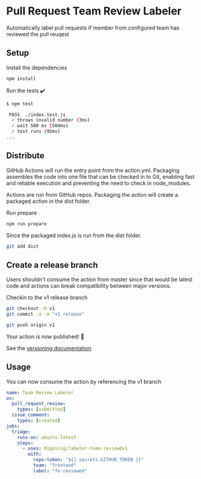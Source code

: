 # Pull Request Team Review Labeler

Automatically label pull requests if member from configured team has reviewed the pull reuqest

## Setup

Install the dependencies

```bash
npm install
```

Run the tests :heavy_check_mark:

```bash
$ npm test

 PASS  ./index.test.js
  ✓ throws invalid number (3ms)
  ✓ wait 500 ms (504ms)
  ✓ test runs (95ms)
...
```

## Distribute

GitHub Actions will run the entry point from the action.yml. Packaging assembles the code into one file that can be checked in to Git, enabling fast and reliable execution and preventing the need to check in node_modules.

Actions are run from GitHub repos. Packaging the action will create a packaged action in the dist folder.

Run prepare

```bash
npm run prepare
```

Since the packaged index.js is run from the dist folder.

```bash
git add dist
```

## Create a release branch

Users shouldn't consume the action from master since that would be latest code and actions can break compatibility between major versions.

Checkin to the v1 release branch

```bash
git checkout -b v1
git commit -a -m "v1 release"
```

```bash
git push origin v1
```

Your action is now published! :rocket:

See the [versioning documentation](https://github.com/actions/toolkit/blob/master/docs/action-versioning.md)

## Usage

You can now consume the action by referencing the v1 branch

```yaml
name: Team Review Labeler
on:
  pull_request_review:
    types: [submitted]
  issue_comment:
    types: [created]
jobs:
  triage:
    runs-on: ubuntu-latest
    steps:
      - uses: Rippling/labeler-team-review@v1
        with:
          repo-token: "${{ secrets.GITHUB_TOKEN }}"
          team: "frontend"
          label: "fe-reviewed"
```
